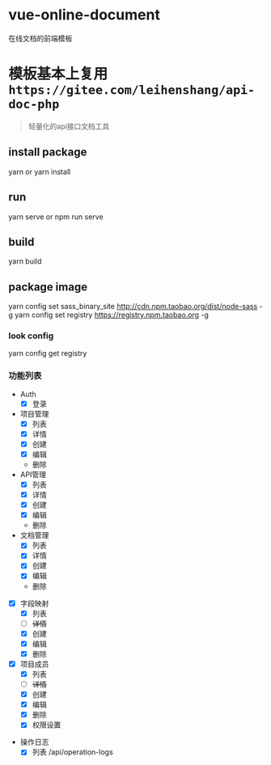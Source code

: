 # vue-online-document
在线文档的前端模板


# 模板基本上复用`https://gitee.com/leihenshang/api-doc-php`
> 轻量化的api接口文档工具

## install package
yarn  or yarn install

## run
yarn serve or npm run serve

## build
yarn build

## package image
yarn config set sass_binary_site http://cdn.npm.taobao.org/dist/node-sass -g
yarn config set registry https://registry.npm.taobao.org -g
### look config
yarn config get registry


### 功能列表
- Auth
	- [X] 登录
- 项目管理 
	- [X] 列表
	- [X] 详情
	- [X] 创建
	- [X] 编辑
	- 删除
- API管理 
	- [X] 列表
	- [X] 详情
	- [X] 创建
	- [X] 编辑
	- 删除
- 文档管理 
	- [X] 列表
	- [X] 详情
	- [X] 创建
	- [X] 编辑
	- 删除
- [X] 字段映射 
	- [X] 列表
	- [ ] ~~详情~~
	- [X] 创建
	- [X] 编辑
	- [X] 删除
- [X] 项目成员
    - [X] 列表
    - [ ] ~~详情~~
    - [X] 创建
    - [X] 编辑
    - [X] 删除
    - [X] 权限设置
- 操作日志
	- [X] 列表 /api/operation-logs
